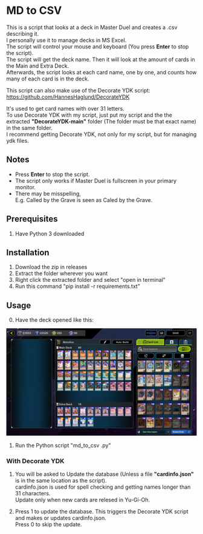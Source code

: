 # MD to CSV #

This is a script that looks at a deck in Master Duel and creates a .csv describing it.<br>
I personally use it to manage decks in MS Excel. <br>
The script will control your mouse and keyboard (You press **Enter** to stop the script).<br>
The script will get the deck name.
Then it will look at the amount of cards in the Main and Extra Deck. <br>
Afterwards, the script looks at each card name, one by one, and counts how many of each card is in the deck.

This script can also make use of the Decorate YDK script: https://github.com/HannesHaglund/DecorateYDK <br>

It's used to get card names with over 31 letters.<br>
To use Decorate YDK with my script, just put my script and the the extracted **"DecorateYDK-main"** folder (The folder must be that exact name)
in the same folder. <br>
I recommend getting Decorate YDK, not only for my script, but for managing ydk files.

## Notes
- Press **Enter** to stop the script.
- The script only works if Master Duel is fullscreen in your primary monitor.
- There may be misspelling, <br> E.g. Called by the Grave is seen as Caled by the Grave.


## Prerequisites
1. Have Python 3 downloaded

## Installation
1. Download the zip in releases
1. Extract the folder wherever you want
1. Right click the extracted folder and select "open in terminal"
1. Run this command "pip install -r requirements.txt" 

## Usage
0. Have the deck opened like this:

![deck_example](deck_example.png)

1. Run the Python script "md_to_csv .py"

### With Decorate YDK
1. You will be asked to Update the database (Unless a file **"cardinfo.json"** is in the same location as the script).<br>
  cardinfo.json is used for spell checking and getting names longer than 31 characters. <br>
  Update only when new cards are relesed in Yu-Gi-Oh.
  
1. Press 1 to update the database. This triggers the Decorate YDK script and makes or updates cardinfo.json. <br>
	Press 0 to skip the update.
